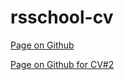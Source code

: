 # rsschool-cv

[Page on Github](https://Kokorushka.github.io/rsschool-cv/cv)

[Page on Github for CV#2](https://Kokorushka.github.io/rsschool-cv/)